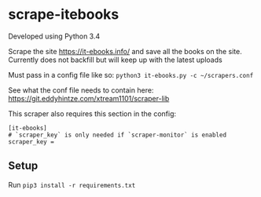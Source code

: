 # scrape-itebooks

Developed using Python 3.4

Scrape the site https://it-ebooks.info/ and save all the books on the site. Currently does not backfill but will keep up with the latest uploads

Must pass in a config file like so: `python3 it-ebooks.py -c ~/scrapers.conf`

See what the conf file needs to contain here: https://git.eddyhintze.com/xtream1101/scraper-lib

This scraper also requires this section in the config:
```
[it-ebooks]
# `scraper_key` is only needed if `scraper-monitor` is enabled
scraper_key =
```

## Setup

Run `pip3 install -r requirements.txt`

